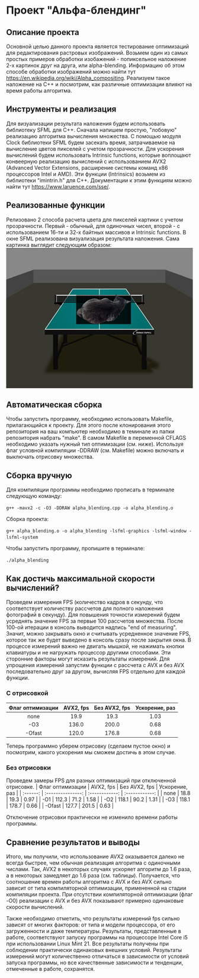 # Проект "Альфа-блендинг"
## Описание проекта
Основной целью данного проекта является тестирование оптимизаций для редактирования растровых изображений. Возьмем один из самых простых примеров обработки изобажений - попиксельное наложение 2-х картинок друг на друга, или alpha-blending. Информацию об этом способе обработки изображений можно найти тут https://en.wikipedia.org/wiki/Alpha_compositing.
Реализуем такое наложение на С++ и посмотрим, как различные оптимизации влияют на время работы алгоритма.
## Инструменты и реализация
Для визуализации результата наложения будем использовать библиотеку SFML для C++.
Сначала напишем простую, "лобовую" реализацию алгоритма вычисления множества. С помощью модуля Clock библиотеки SFML будем засекать время, затрачиваемое на вычисление цветов пикселей с учетом прозрачности.
Для ускорения вычислений будем использовать Intrinsic functions, которые воплощают конвеерную реализацию вычислений с использованием AVX2 (Advanced Vector Extensions, расширение системы команд x86 процессоров Intel и AMD). Эти функции (Intrinsics) возьмем из библиотеки "imintrin.h" для C++.
Документации к этим функциям можно найти тут https://www.laruence.com/sse/.

## Реализованные функции
Релизовано 2 способа расчета цвета для пикселей картики с учетом прозрачности. Первый - обычный, для одиночных чисел, второй - с использованием 16-ти и 32-х байтных массивов и Intrinsic functions.
В окне SFML реализована визуализация результата наложения.
Сама картинка выглядит следующим образом:
![result_img](./images/result/result.jpg)

## Автоматическая сборка
Чтобы запустить программу, необходимо использовать Makefile, прилагающийся к проекту. Для этого после клонирования этого репозитория на ваш компьютер  необходимо в теминале из папки репозитория набрать "make". В самом Makefile в переменной CFLAGS необходимо указать нужный тип оптимизации (см. ниже). Используя флаг условной компиляции -DDRAW  (см. Makefile) можно включать и выключать отрисовку множества.

## Сборка вручную
Для компиляции программы необходимо прописать в терминале следующую команду:

```g++ -mavx2 -c -O3 -DDRAW alpha_blending.cpp -o alpha_blending.o```

Сборка проекта:

```g++ alpha_blending.o -o alpha_blending -lsfml-graphics -lsfml-window -lsfml-system```

Чтобы запустить программу, пропишите в терминале:

```./alpha_blending```

## Как достичь максимальной скорости вычислений? 

Проведем измерения FPS (количество кадров в секунду, что соответствует количеству рассчетов для полного наложения фотографий в секунду). Для повышения точности измерений будем усреднять значение FPS за первые 100 рассчетов множества. После 100-ой итерации в консоль выводится надпись "end of measuring". Значит, можно закрывать окно и считывать усредненное значение FPS, которое так же будет выведено в консоль сразу после закрытия окна.
В процессе измерений важно не двигать мышкой, не нажимать кнопки клавиатуры и не нагружать процессор другими способами. Эти сторонние факторы могут исказить результаты измерений.
Для упрощения измерений запустим функции с рассчета с AVX и без AVX последовательно друг за другом, вычисляя FPS отдельно для каждой функции.

### С отрисовкой

| Флаг оптимизации |       AVX2, fps    |  Без AVX2, fps   | Ускорение, раз |
| :------:         | :---------------:  | :------------:   | :------------: |
|    none          |       19.9         |       19.3       |       1.03     |
|    -O3           |       136.0        |       200.0      |       0.68     |
|   -Ofast         |       120.0        |       176.8      |       0.68     |

Теперь программно уберем отрисовку (сделаем пустое окно) и посмотрим, какого ускорения мы сможем достичь в этом случае. 

### Без отрисовки
Проведем замеры FPS для разных оптимизаций при отключенной отрисовке. 
| Флаг оптимизации |       AVX2, fps        |    Без AVX2, fps    | Ускорение, раз |
| :------:         | :---------------: | :------------: | :------------: |
|       none       |       18.8        |       19.3     |       0.97     |
|       -O1        |       112.3       |       71.2     |       1.58     |
|       -O2        |       118.1       |       90.2     |       1.31     |
|       -O3        |       118.1       |       178.7    |       0.66     |
|       -Ofast     |       127.7       |       201.5    |       0.63     |

Отключение отрисовки практически не изменило времени работы программы.

## Сравнение результатов и выводы
Итого, мы получили, что использование AVX2 оказывается далеко не всегда быстрее, чем обычная реализация алгоритма с одиночными числами. Так, AVX2 в некоторых случаях ускоряет алгоритм до 1.6 раза, а в некоторых замедляет до 1.6 раза (см. таблицы). Получается, что соотношение времен работы алгоритма с AVX и без AVX сильно зависит от типа компиляторной оптимизации, примененной на стадии компиляции проекта. При отсутствии компиляторной оптимизации (флаг -O0) реализации с AVX и без AVX показывают примерно одинаковые скорости вычислений.

Также необходимо отметить, что результаты измерений fps сильно зависят от многих факторов: от типа и модели процессора, от его загруженности и даже температуры. Результаты, представленные в работе, соответствуют запуску программы на процессоре Intel Core i5 при использовании Linux Mint 21. Все результаты получены при соблюдении практически одинаковых внешних условий. Результаты измерений могут количественно отличаться в зависимости от условий запуска программы, но все качественные зависимости и тенденции, отмеченные в работе, сохранятся.